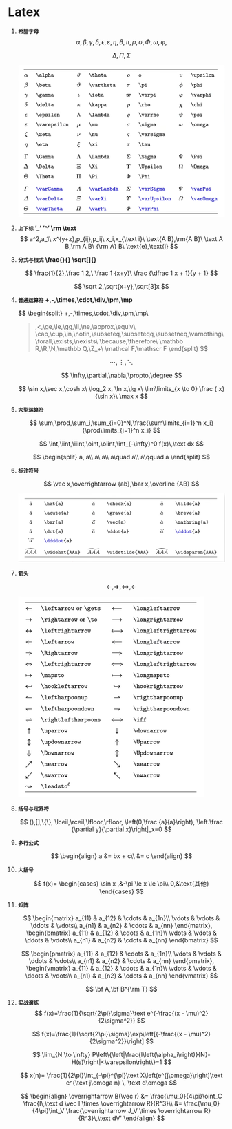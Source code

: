 # Latex

1. **`希腊字母`**
   $$
    \alpha,\beta,\gamma,\delta,\epsilon,\varepsilon,\eta,\theta,\pi,\rho,\sigma,\Phi,\omega,\varphi,
    $$
    
    $$
    \Delta,\Pi,\Sigma
    $$
    
    ![Untitled](images/Latex1.assets/Untitled.png)
    
2. **`上下标` ’_’ ’^’ \rm \text**
   $$
    a^2,a_1\ x^{y+z},p_{ij},p_ij\ x_i,x_{\text i}\ \text{A B},\rm{A B}\ \text A B,\rm A B\ {\rm A} B\ \text{e},\text{i}
    $$
    
3. **`分式与根式` \frac{}{} \sqrt[]{}**
   
    $$
    \frac{1}{2},\frac 1 2,\ \frac 1 {x+y}\ \frac {\dfrac 1 x + 1}{y + 1}
    $$
    
    $$
    \sqrt 2,\sqrt{x+y},\sqrt[3]x
    $$
    
4. **`普通运算符` +,-,\times,\cdot,\div,\pm,\mp**
   
    $$
    \begin{split}
    +,-,\times,\cdot,\div,\pm,\mp\\
    >,<,\ge,\le,\gg,\ll,\ne,\approx,\equiv\\
    \cap,\cup,\in,\notin,\subseteq,\subseteqq,\subsetneq,\varnothing\\
    \forall,\exists,\nexists\\
    \because,\therefore\\
    \mathbb R,\R,\N,\mathbb Q,\Z_+\\
    \mathcal F,\mathscr F
    \end{split}
    $$
    
    $$
    \cdots,\vdots,\ddots
    $$
    
    $$
    \infty,\partial,\nabla,\propto,\degree
    $$
    
    $$
    \sin x,\sec x,\cosh x\ \log_2 x, \ln x,\lg x\ \lim\limits_{x \to 0} \frac { x}{\sin x}\ \max x
    $$
    
5. **`大型运算符`**
   
    $$
     \sum,\prod,\sum_i,\sum_{i=0}^N,\frac{\sum\limits_{i=1}^n x_i}{\prod\limits_{i=1}^n x_i} 
    $$
    
    $$
    \int,\iint,\iiint,\oint,\oiint,\int_{-\infty}^0 f(x)\,\text dx 
    $$
    
    $$
    \begin{split}
     a, a\\
     a\ a\\
     a\quad a\\
     a\qquad a
    \end{split}
    $$
    
6. **`标注符号`**
   
    $$
    \vec x,\overrightarrow {ab},\bar x,\overline {AB}
    $$
    
    ![Untitled](images/Latex1.assets/Untitled-16810132284782.png)
    
7. **`箭头`**
   
    $$
    \leftarrow,\Rightarrow,\Leftrightarrow,\longleftarrow
    $$
    
    ![Untitled](images/Latex1.assets/Untitled-16810132608734.png)
    
8. **`括号与定界符`**
   
    $$
    (),[],\{\},
    \lceil,\rceil,\lfloor,\rfloor,
    \left(0,\frac {a}{a}\right),
    \left.\frac {\partial y}{\partial x}\right|_x=0
    $$
    
9. **`多行公式`**
   
    $$
    \begin{align}
    a &= bx + c\\
    &= c
    \end{align}
    $$
    
10. **`大括号`**
    
    $$
    f(x)=
    \begin{cases}
    \sin x ,&-\pi \le x \le \pi\\
    0,&\text{其他}
    \end{cases}
    $$
    
11. **`矩阵`**
    
    $$
    \begin{matrix}
    a_{11} & a_{12} & \cdots & a_{1n}\\
    \vdots & \vdots & \ddots & \vdots\\
    a_{n1} & a_{n2} & \cdots & a_{nn}
    \end{matrix},
    \begin{bmatrix}
    a_{11} & a_{12} & \cdots & a_{1n}\\
    \vdots & \vdots & \ddots & \vdots\\
    a_{n1} & a_{n2} & \cdots & a_{nn}
    \end{bmatrix}
    $$
    
    $$
    \begin{pmatrix}
    a_{11} & a_{12} & \cdots & a_{1n}\\
    \vdots & \vdots & \ddots & \vdots\\
    a_{n1} & a_{n2} & \cdots & a_{nn}
    \end{pmatrix},
    \begin{vmatrix}
    a_{11} & a_{12} & \cdots & a_{1n}\\
    \vdots & \vdots & \ddots & \vdots\\
    a_{n1} & a_{n2} & \cdots & a_{nn}
    \end{vmatrix}
    $$
    
    $$
    \bf A,\bf B^{\rm T}
    $$
    
12. **`实战演练`**
    $$
    f(x)=\frac{1}{\sqrt{2\pi}\sigma}\text e^{-\frac{(x - \mu)^2}{2\sigma^2}}
    $$
    
    $$
    f(x)=\frac{1}{\sqrt{2\pi}\sigma}\exp\left[{-\frac{(x - \mu)^2}{2\sigma^2}}\right]
    $$
    
    $$
    \lim_{N \to \infty} P\left\{\left|\frac{I\left(\alpha_i\right)}{N}-H(s)\right|<\varepsilon\right\}=1
    $$
    
    $$
    x(n)= \frac{1}{2\pi}\int_{-\pi}^{\pi}\text X\left(e^{j\omega}\right)\text e^{\text j\omega n} \, \text d\omega
    $$
    
    $$
    \begin{align}
    \overrightarrow B(\vec r) &= \frac{\mu_0}{4\pi}\oint_C \frac{I\,\text d \vec l \times \overrightarrow R}{R^3}\\
    &= \frac{\mu_0}{4\pi}\int_V \frac{\overrightarrow J_V \times \overrightarrow R}{R^3}\,\text dV'
    \end{align}
    $$